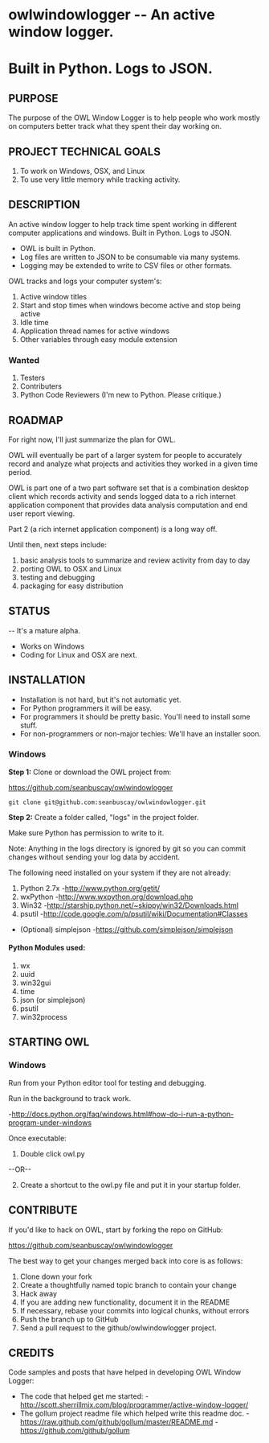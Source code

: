 # owlwindowlogger -- An active window logger. 
Built in Python. Logs to JSON.
=============================================================================

## PURPOSE

The purpose of the OWL Window Logger is to help people who work mostly on 
computers better track what they spent their day working on.

## PROJECT TECHNICAL GOALS

1. To work on Windows, OSX, and Linux
2. To use very little memory while tracking activity. 

## DESCRIPTION

An active window logger to help track time spent working in different 
computer applications and windows. Built in Python. Logs to JSON.

* OWL is built in Python.
* Log files are written to JSON to be consumable via many systems.
* Logging may be extended to write to CSV files or other formats.

OWL tracks and logs your computer system's:

1. Active window titles
2. Start and stop times when windows become active and stop being active
3. Idle time
4. Application thread names for active windows
5. Other variables through easy module extension

### Wanted

1. Testers
2. Contributers
3. Python Code Reviewers (I'm new to Python. Please critique.)

## ROADMAP

For right now, I'll just summarize the plan for OWL.

OWL will eventually be part of a larger system for people to accurately record 
and analyze what projects and activities they worked in a given time period.  

OWL is part one of a two part software set that is a combination desktop client 
which records activity and sends logged data to a rich internet application 
component that provides data analysis computation and end user report viewing.

Part 2 (a rich internet application component) is a long way off.    

Until then, next steps include:

1. basic analysis tools to summarize and review activity from day to day
2. porting OWL to OSX and Linux
3. testing and debugging
4. packaging for easy distribution

## STATUS

-- It's a mature alpha.

* Works on Windows
* Coding for Linux and OSX are next.

## INSTALLATION

* Installation is not hard, but it's not automatic yet.  
* For Python programmers it will be easy.  
* For programmers it should be pretty basic.  You'll need to install some stuff.
* For non-programmers or non-major techies: We'll have an installer soon.

### Windows

**Step 1:** Clone or download the OWL project from: 

https://github.com/seanbuscay/owlwindowlogger

    git clone git@github.com:seanbuscay/owlwindowlogger.git
    
**Step 2:** Create a folder called, "logs" in the project folder.  

Make sure Python has permission to write to it.

Note: Anything in the logs directory is ignored by git so you can commit changes
without sending your log data by accident.  

The following need installed on your system if they are not already:

1. Python 2.7x  -http://www.python.org/getit/
2. wxPython -http://www.wxpython.org/download.php
3. Win32 -http://starship.python.net/~skippy/win32/Downloads.html
4. psutil -http://code.google.com/p/psutil/wiki/Documentation#Classes

* (Optional) simplejson -https://github.com/simplejson/simplejson

#### Python Modules used:

1. wx
1. uuid
1. win32gui
1. time
1. json (or simplejson)
1. psutil
1. win32process

## STARTING OWL

### Windows

Run from your Python editor tool for testing and debugging.

Run in the background to track work.

-http://docs.python.org/faq/windows.html#how-do-i-run-a-python-program-under-windows

Once executable:

1. Double click owl.py

 --OR--

2. Create a shortcut to the owl.py file and put it in your startup folder.

## CONTRIBUTE

If you'd like to hack on OWL, start by forking the repo on GitHub:

https://github.com/seanbuscay/owlwindowlogger

The best way to get your changes merged back into core is as follows:

1. Clone down your fork
1. Create a thoughtfully named topic branch to contain your change
1. Hack away
1. If you are adding new functionality, document it in the README
1. If necessary, rebase your commits into logical chunks, without errors
1. Push the branch up to GitHub
1. Send a pull request to the github/owlwindowlogger project.

## CREDITS

Code samples and posts that have helped in developing OWL Window Logger:

* The code that helped get me started:
-http://scott.sherrillmix.com/blog/programmer/active-window-logger/
* The gollum project readme file which helped write this readme doc. 
-https://raw.github.com/github/gollum/master/README.md
-https://github.com/github/gollum
